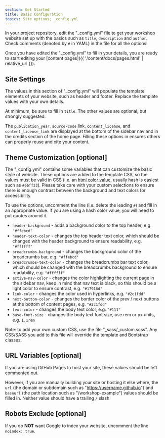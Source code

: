 ```yaml
---
section: Get Started
title: Basic Configuration
topics: Site options; _config.yml
---
```


In your project repository, edit the "_config.yml" file to get your workshop website set up with the basics such as `title`, `description` and `author`.
Check comments (denoted by `#` in YAML) in the file for all the options!

Once you have edited the "_config.yml" to fill in your details, you are ready to start editing your [content pages]({{ '/content/docs/pages.html' | relative_url }}).

## Site Settings

The values in this section of "_config.yml" will populate the template elements of your website, such as header and footer.
Replace the template values with your own details.

At minimum, be sure to fill in `title`.
The other values are optional, but strongly suggested.

The `publication_year`, `source-code` link, `content_license`, and `content_license_link` are displayed at the bottom of the sidebar nav and in the credits section of the home page. 
Filling these options in ensures others can properly reuse and cite your content.

## Theme Customization [optional]

The "_config.yml" contains some variables that can customize the basic style of website.
These options are added to the template CSS, so the values must be valid in CSS (i.e. an [html color value](https://www.w3schools.com/colors/colors_picker.asp), usually hash is easiest such as `#66ff33`).
Please take care with your custom selections to ensure there is enough contrast between the background and text colors for accessibility.

To use the options, uncomment the line (i.e. delete the leading `#`) and fill in an appropriate value.
If you are using a hash color value, you will need to put quotes around it.

- `header-background` - adds a background color to the top header, e.g. `"#ffebcd"`
- `header-text-color` - changes the top header text color, which should be changed with the header background to ensure readability, e.g. `"#ffffff"`
- `breadcrumbs-background` - changes the background color of the breadcrumbs bar, e.g. `"#ffebcd"`
- `breadcrumbs-text-color` - changes the breadcrumbs bar text color, which should be changed with the breadcrumbs background to ensure readability, e.g. `"#ffffff"`
- `active-nav-color` - changes the color highlighting the current page in the sidebar nav, keep in mind that nav text is black, so this should be a light color to ensure contrast, e.g. `"#17916d"`
- `link-color` - changes the color used in hyperlinks, e.g. `"#2c1fdd"`
- `next-button-color` - changes the border color of the prev / next buttons at the bottom of content pages, e.g. `"#2c1fdd"`
- `text-color` - changes the body text color, e.g. `"#111"`
- `base-font-size` - changes the body text font size, use rem or px units, e.g. `1.1rem`

Note: to add your own custom CSS, use the file "_sass/_custom.scss".
Any CSS/SASS you add to this file will override the template and Bootstrap classes.

## URL Variables [optional]

If you are using GitHub Pages to host your site, these values should be left commented out.

However, if you are manually building your site or hosting it else where, the `url` (the domain or subdomain such as "https://username.github.io") and `baseurl` (the path location such as "/workshop-example") values should be filled in.
Neither value should have a trailing `/` slash.

## Robots Exclude [optional]

If you do **NOT** want Google to index your website, uncomment the line `noindex: true`.
